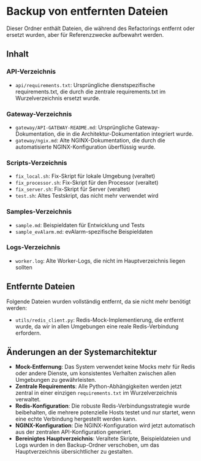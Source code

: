 # Backup von entfernten Dateien

Dieser Ordner enthält Dateien, die während des Refactorings entfernt oder ersetzt wurden, aber für Referenzzwecke aufbewahrt werden.

## Inhalt

### API-Verzeichnis
- `api/requirements.txt`: Ursprüngliche dienstspezifische requirements.txt, die durch die zentrale requirements.txt im Wurzelverzeichnis ersetzt wurde.

### Gateway-Verzeichnis
- `gateway/API-GATEWAY-README.md`: Ursprüngliche Gateway-Dokumentation, die in die Architektur-Dokumentation integriert wurde.
- `gateway/ngix.md`: Alte NGINX-Dokumentation, die durch die automatisierte NGINX-Konfiguration überflüssig wurde.

### Scripts-Verzeichnis
- `fix_local.sh`: Fix-Skript für lokale Umgebung (veraltet)
- `fix_processor.sh`: Fix-Skript für den Processor (veraltet)
- `fix_server.sh`: Fix-Skript für Server (veraltet)
- `test.sh`: Altes Testskript, das nicht mehr verwendet wird

### Samples-Verzeichnis
- `sample.md`: Beispieldaten für Entwicklung und Tests
- `sample_evAlarm.md`: evAlarm-spezifische Beispieldaten

### Logs-Verzeichnis
- `worker.log`: Alte Worker-Logs, die nicht im Hauptverzeichnis liegen sollten

## Entfernte Dateien

Folgende Dateien wurden vollständig entfernt, da sie nicht mehr benötigt werden:

- `utils/redis_client.py`: Redis-Mock-Implementierung, die entfernt wurde, da wir in allen Umgebungen eine reale Redis-Verbindung erfordern.

## Änderungen an der Systemarchitektur

- **Mock-Entfernung**: Das System verwendet keine Mocks mehr für Redis oder andere Dienste, um konsistentes Verhalten zwischen allen Umgebungen zu gewährleisten.
- **Zentrale Requirements**: Alle Python-Abhängigkeiten werden jetzt zentral in einer einzigen `requirements.txt` im Wurzelverzeichnis verwaltet.
- **Redis-Konfiguration**: Die robuste Redis-Verbindungsstrategie wurde beibehalten, die mehrere potenzielle Hosts testet und nur startet, wenn eine echte Verbindung hergestellt werden kann.
- **NGINX-Konfiguration**: Die NGINX-Konfiguration wird jetzt automatisch aus der zentralen API-Konfiguration generiert.
- **Bereinigtes Hauptverzeichnis**: Veraltete Skripte, Beispieldateien und Logs wurden in den Backup-Ordner verschoben, um das Hauptverzeichnis übersichtlicher zu gestalten. 